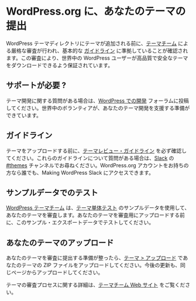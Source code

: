<!-- 
# Submitting Your Theme to WordPress.org
 -->

# WordPress.org に、あなたのテーマの提出

<!-- 
Before themes are added to the WordPress Theme Directory, they are closely reviewed by the [Themes team](https://make.wordpress.org/themes/) to make sure they adhere to basic [guidelines](https://make.wordpress.org/themes/handbook/review/required/). This review ensures that WordPress users across the globe can download themes that are high quality and secure.
 -->

WordPress テーマディレクトリにテーマが追加される前に、[テーマチーム](https://make.wordpress.org/themes/) による厳格な審査が行われ、基本的な [ガイドライン](https://make.wordpress.org/themes/handbook/review/required/) に準拠していることが確認されます。この審査により、世界中の WordPress ユーザーが高品質で安全なテーマをダウンロードできるよう保証されています。

<!-- 
## Need Help?
 -->

## サポートが必要 ?

<!-- 
If you have theme development questions, please post them in the [Developing with WordPress](https://wordpress.org/support/forum/wp-advanced/) forum. Volunteers from around the world are ready to assist you with the development of your theme.
 -->

テーマ開発に関する質問がある場合は、[WordPress での開発](https://wordpress.org/support/forum/wp-advanced/) フォーラムに投稿してください。世界中のボランティアが、あなたのテーマ開発を支援する準備ができています。

<!-- 
## Guidelines
 -->

## ガイドライン

<!-- 
Make sure you review the [Theme Review Guidelines](https://make.wordpress.org/themes/handbook/review/required/) before uploading a theme. If you have questions about these guidelines, you can ask them in the [#themes](https://wordpress.slack.com/messages/themes) channel in [Slack](https://chat.wordpress.org/). Anyone with a WordPress.org account can access the Making WordPress Slack.
 -->

テーマをアップロードする前に、[テーマレビュー・ガイドライン](https://make.wordpress.org/themes/handbook/review/required/) を必ず確認してください。これらのガイドラインについて質問がある場合は、[Slack](https://chat.wordpress.org/) の [#themes](https://wordpress.slack.com/messages/themes) チャンネルでお尋ねください。WordPress.org アカウントをお持ちの方なら誰でも、Making WordPress Slack にアクセスできます。

<!-- 
## Testing With Sample Data
 -->

## サンプルデータでのテスト

<!-- 
The [WordPress Themes Team](https://make.wordpress.org/themes/) will be reviewing your theme using the sample data from the [Theme Unit Test](https://developer.wordpress.org/themes/release/testing/). Before uploading your theme for review, please test it with this sample export data.
 -->

[WordPress テーマチーム](https://make.wordpress.org/themes/) は、[テーマ単体テスト](https://developer.wordpress.org/themes/release/testing/) のサンプルデータを使用して、あなたのテーマを審査します。あなたのテーマを審査用にアップロードする前に、このサンプル・エクスポートデータでテストしてください。

<!-- 
## Uploading Your Theme
 -->

## あなたのテーマのアップロード

<!-- 
When you are ready to submit your theme for review, please upload your theme ZIP at [Themes > Upload](https://wordpress.org/themes/getting-started/). Future updates are to be uploaded via the same page.
 -->

あなたのテーマを審査に提出する準備が整ったら、[テーマ > アップロード](https://wordpress.org/themes/getting-started/) であなたのテーマの ZIP ファイルをアップロードしてください。今後の更新も、同じページからアップロードしてください。

<!-- 
More information about the theme review process is available on the [Themes Team website](https://make.wordpress.org/themes/handbook/review/).
 -->

テーマの審査プロセスに関する詳細は、[テーマチーム Web サイト](https://make.wordpress.org/themes/handbook/review/) をご覧ください。